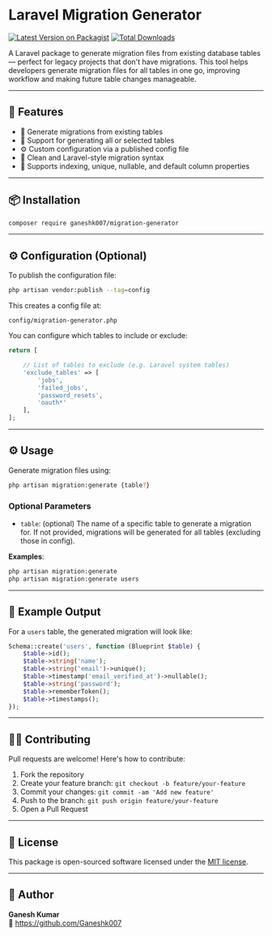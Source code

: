 # Laravel Migration Generator

[![Latest Version on Packagist](https://img.shields.io/packagist/v/ganeshk007/migration-generator.svg?style=flat-square)](https://packagist.org/packages/ganeshk007/migration-generator)
[![Total Downloads](https://img.shields.io/packagist/dt/ganeshk007/migration-generator.svg?style=flat-square&cacheBust=2)](https://packagist.org/packages/ganeshk007/migration-generator)

A Laravel package to generate migration files from existing database tables — perfect for legacy projects that don't have migrations. This tool helps developers generate migration files for all tables in one go, improving workflow and making future table changes manageable.

---

## 🚀 Features

- 🔄 Generate migrations from existing tables  
- 📂 Support for generating all or selected tables  
- ⚙️ Custom configuration via a published config file  
- 🧼 Clean and Laravel-style migration syntax  
- 🧾 Supports indexing, unique, nullable, and default column properties  

---

## 📦 Installation

```bash
composer require ganeshk007/migration-generator
```

---

## ⚙️ Configuration (Optional)

To publish the configuration file:

```bash
php artisan vendor:publish --tag=config
```

This creates a config file at:

```
config/migration-generator.php
```

You can configure which tables to include or exclude:

```php
return [

    // List of tables to exclude (e.g. Laravel system tables)
    'exclude_tables' => [
        'jobs',
        'failed_jobs',
        'password_resets',
        'oauth*'
    ],
];
```

---

## ⚙️ Usage

Generate migration files using:

```bash
php artisan migration:generate {table?}
```

### Optional Parameters

- `table`: (optional) The name of a specific table to generate a migration for. If not provided, migrations will be generated for all tables (excluding those in config).

**Examples**:

```bash
php artisan migration:generate
php artisan migration:generate users
```

---

## 🧪 Example Output

For a `users` table, the generated migration will look like:

```php
Schema::create('users', function (Blueprint $table) {
    $table->id();
    $table->string('name');
    $table->string('email')->unique();
    $table->timestamp('email_verified_at')->nullable();
    $table->string('password');
    $table->rememberToken();
    $table->timestamps();
});
```

---

## 👨‍💻 Contributing

Pull requests are welcome! Here's how to contribute:

1. Fork the repository  
2. Create your feature branch: `git checkout -b feature/your-feature`  
3. Commit your changes: `git commit -am 'Add new feature'`  
4. Push to the branch: `git push origin feature/your-feature`  
5. Open a Pull Request  

---

## 🧾 License

This package is open-sourced software licensed under the [MIT license](LICENSE).

---

## 🙋 Author

**Ganesh Kumar**  
🔗 https://github.com/Ganeshk007
